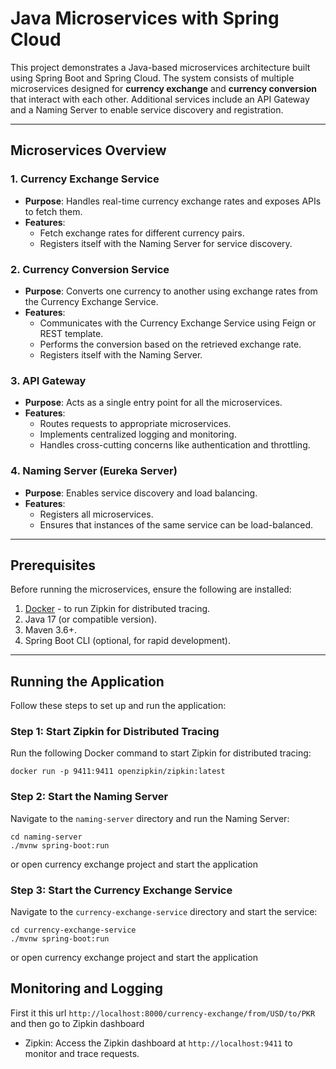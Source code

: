 # Java Microservices with Spring Cloud 

This project demonstrates a Java-based microservices architecture built using Spring Boot and Spring Cloud. 
The system consists of multiple microservices designed for **currency exchange** and **currency conversion** that interact with each other. 
Additional services include an API Gateway and a Naming Server to enable service discovery and registration.

---

## Microservices Overview

### 1. Currency Exchange Service
- **Purpose**: Handles real-time currency exchange rates and exposes APIs to fetch them.
- **Features**:
  - Fetch exchange rates for different currency pairs.
  - Registers itself with the Naming Server for service discovery.

### 2. Currency Conversion Service
- **Purpose**: Converts one currency to another using exchange rates from the Currency Exchange Service.
- **Features**:
  - Communicates with the Currency Exchange Service using Feign or REST template.
  - Performs the conversion based on the retrieved exchange rate.
  - Registers itself with the Naming Server.

### 3. API Gateway
- **Purpose**: Acts as a single entry point for all the microservices.
- **Features**:
  - Routes requests to appropriate microservices.
  - Implements centralized logging and monitoring.
  - Handles cross-cutting concerns like authentication and throttling.

### 4. Naming Server (Eureka Server)
- **Purpose**: Enables service discovery and load balancing.
- **Features**:
  - Registers all microservices.
  - Ensures that instances of the same service can be load-balanced.

---

## Prerequisites

Before running the microservices, ensure the following are installed:

1. [Docker](https://www.docker.com/get-started) - to run Zipkin for distributed tracing.
2. Java 17 (or compatible version).
3. Maven 3.6+.
4. Spring Boot CLI (optional, for rapid development).

---

## Running the Application

Follow these steps to set up and run the application:

### Step 1: Start Zipkin for Distributed Tracing
Run the following Docker command to start Zipkin for distributed tracing:
```
docker run -p 9411:9411 openzipkin/zipkin:latest
```

### Step 2: Start the Naming Server
Navigate to the `naming-server` directory and run the Naming Server:

```
cd naming-server
./mvnw spring-boot:run
```

or open currency exchange project and start the application

### Step 3: Start the Currency Exchange Service
Navigate to the `currency-exchange-service` directory and start the service:
```
cd currency-exchange-service
./mvnw spring-boot:run
```

or open currency exchange project and start the application

## Monitoring and Logging
First it this url `http://localhost:8000/currency-exchange/from/USD/to/PKR` and then go to Zipkin dashboard
- Zipkin: Access the Zipkin dashboard at `http://localhost:9411` to monitor and trace requests.
